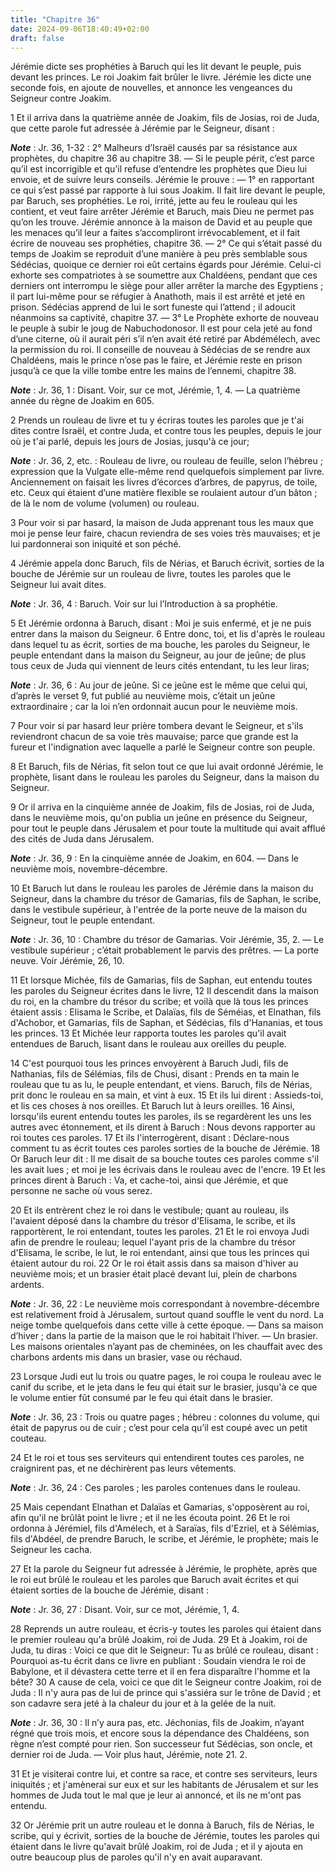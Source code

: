 ```yaml
---
title: "Chapitre 36"
date: 2024-09-06T18:40:49+02:00
draft: false
---
```



Jérémie dicte ses prophéties à Baruch qui les lit devant le peuple, puis devant les princes.
Le roi Joakim fait brûler le livre.
Jérémie les dicte une seconde fois, en ajoute de nouvelles, et annonce les vengeances du Seigneur contre Joakim.


1 Et il arriva dans la quatrième année de Joakim, fils de Josias, roi de Juda, que cette parole fut adressée à Jérémie par le Seigneur, disant :

***Note*** :  Jr. 36, 1-32 : 2° Malheurs d’Israël causés par sa résistance aux prophètes, du chapitre 36 au chapitre 38. ― Si le peuple périt, c’est parce qu’il est incorrigible et qu’il refuse d’entendre les prophètes que Dieu lui envoie, et de suivre leurs conseils. Jérémie le prouve : ― 1° en rapportant ce qui s’est passé par rapporte à lui sous Joakim. Il fait lire devant le peuple, par Baruch, ses prophéties. Le roi, irrité, jette au feu le rouleau qui les contient, et veut faire arrêter Jérémie et Baruch, mais Dieu ne permet pas qu’on les trouve. Jérémie annonce à la maison de David et au peuple que les menaces qu’il leur a faites s’accompliront irrévocablement, et il fait écrire de nouveau ses prophéties, chapitre 36. ― 2° Ce qui s’était passé du temps de Joakim se reproduit d’une manière à peu près semblable sous Sédécias, quoique ce dernier roi eût certains égards pour Jérémie. Celui-ci exhorte ses compatriotes à se soumettre aux Chaldéens, pendant que ces derniers ont interrompu le siège pour aller arrêter
la marche des Egyptiens ; il part lui-même pour se réfugier à Anathoth, mais il est arrêté et jeté en prison. Sédécias apprend de lui le sort funeste qui l’attend ; il adoucit néanmoins sa captivité, chapitre 37. ― 3° Le Prophète exhorte de nouveau le peuple à subir le joug de Nabuchodonosor. Il est pour cela jeté au fond d’une citerne, où il aurait péri s’il n’en avait été retiré par Abdémélech, avec la permission du roi. Il conseille de nouveau à Sédécias de se rendre aux Chaldéens, mais le prince n’ose pas le faire, et Jérémie reste en prison jusqu’à ce que la ville tombe entre les mains de l’ennemi, chapitre 38.

***Note*** :  Jr. 36, 1 : Disant. Voir, sur ce mot, Jérémie, 1, 4. ― La quatrième année du règne de Joakim en 605.

2 Prends un rouleau de livre et tu y écriras toutes les paroles que je t'ai dites contre Israël, et contre Juda, et contre tous les peuples, depuis le jour où je t'ai parlé, depuis les jours de Josias, jusqu'à ce jour;

***Note*** :  Jr. 36, 2, etc. : Rouleau de livre, ou rouleau de feuille, selon l’hébreu ; expression que la Vulgate elle-même rend quelquefois simplement par livre. Anciennement on faisait les livres d’écorces d’arbres, de papyrus, de toile, etc. Ceux qui étaient d’une matière flexible se roulaient autour d’un bâton ; de là le nom de volume (volumen) ou rouleau.

3 Pour voir si par hasard, la maison de Juda apprenant tous les maux que moi je pense leur faire, chacun reviendra de ses voies très mauvaises; et je lui pardonnerai son iniquité et son péché.


4 Jérémie appela donc Baruch, fils de Nérias, et Baruch écrivit, sorties de la bouche de Jérémie sur un rouleau de livre, toutes les paroles que le Seigneur lui avait dites.

***Note*** :  Jr. 36, 4 : Baruch. Voir sur lui l’Introduction à sa prophétie.


5 Et Jérémie ordonna à Baruch, disant : Moi je suis enfermé, et je ne puis entrer dans la maison du Seigneur. 6 Entre donc, toi, et lis d'après le rouleau dans lequel tu as écrit, sorties de ma bouche, les paroles du Seigneur, le peuple entendant dans la maison du Seigneur, au jour de jeûne; de plus tous ceux de Juda qui viennent de leurs cités entendant, tu les leur liras;

***Note*** :  Jr. 36, 6 : Au jour de jeûne. Si ce jeûne est le même que celui qui, d’après le verset 9, fut publié au neuvième mois, c’était un jeûne extraordinaire ; car la loi n’en ordonnait aucun pour le neuvième mois.

7 Pour voir si par hasard leur prière tombera devant le Seigneur, et s'ils reviendront chacun de sa voie très mauvaise; parce que grande est la fureur et l'indignation avec laquelle a parlé le Seigneur contre son peuple.


8 Et Baruch, fils de Nérias, fit selon tout ce que lui avait ordonné Jérémie, le prophète, lisant dans le rouleau les paroles du Seigneur, dans la maison du Seigneur.


9 Or il arriva en la cinquième année de Joakim, fils de Josias, roi de Juda, dans le neuvième mois, qu'on publia un jeûne en présence du Seigneur, pour tout le peuple dans Jérusalem et pour toute la multitude qui avait afflué des cités de Juda dans Jérusalem.

***Note*** :  Jr. 36, 9 : En la cinquième année de Joakim, en 604. ― Dans le neuvième mois, novembre-décembre.

10 Et Baruch lut dans le rouleau les paroles de Jérémie dans la maison du Seigneur, dans la chambre du trésor de Gamarias, fils de Saphan, le scribe, dans le vestibule supérieur, à l'entrée de la porte neuve de la maison du Seigneur, tout le peuple entendant.

***Note*** :  Jr. 36, 10 : Chambre du trésor de Gamarias. Voir Jérémie, 35, 2. ― Le vestibule supérieur ; c’était probablement le parvis des prêtres. ― La porte neuve. Voir Jérémie, 26, 10.

11 Et lorsque Michée, fils de Gamarias, fils de Saphan, eut entendu toutes les paroles du Seigneur écrites dans le livre, 12 Il descendit dans la maison du roi, en la chambre du trésor du scribe; et voilà que là tous les princes étaient assis : Elisama le Scribe, et Dalaïas, fils de Séméias, et Elnathan, fils d'Achobor, et Gamarias, fils de Saphan, et Sédécias, fils d'Hananias, et tous les princes. 13 Et Michée leur rapporta toutes les paroles qu'il avait entendues de Baruch, lisant dans le rouleau aux oreilles du peuple.


14 C'est pourquoi tous les princes envoyèrent à Baruch Judi, fils de Nathanias, fils de Sélémias, fils de Chusi, disant : Prends en ta main le rouleau que tu as lu, le peuple entendant, et viens. Baruch, fils de Nérias, prit donc le rouleau en sa main, et vint à eux. 15 Et ils lui dirent : Assieds-toi, et lis ces choses à nos oreilles. Et Baruch lut à leurs oreilles. 16 Ainsi, lorsqu'ils eurent entendu toutes les paroles, ils se regardèrent les uns les autres avec étonnement, et ils dirent à Baruch : Nous devons rapporter au roi toutes ces paroles. 17 Et ils l'interrogèrent, disant : Déclare-nous comment tu as écrit toutes ces paroles sorties de la bouche de Jérémie. 18 Or Baruch leur dit : Il me disait de sa bouche toutes ces paroles comme s'il les avait lues ; et moi je les écrivais dans le rouleau avec de l'encre. 19 Et les princes dirent à Baruch : Va, et cache-toi, ainsi que Jérémie, et que personne ne sache où vous serez.


20 Et ils entrèrent chez le roi dans le vestibule; quant au rouleau, ils l'avaient déposé dans la chambre du trésor d'Elisama, le scribe, et ils rapportèrent, le roi entendant, toutes les paroles. 21 Et le roi envoya Judi afin de prendre le rouleau; lequel l'ayant pris de la chambre du trésor d'Elisama, le scribe, le lut, le roi entendant, ainsi que tous les princes qui étaient autour du roi. 22 Or le roi était assis dans sa maison d'hiver au neuvième mois; et un brasier était placé devant lui, plein de charbons ardents.

***Note*** :  Jr. 36, 22 : Le neuvième mois correspondant à novembre-décembre est relativement froid à Jérusalem, surtout quand souffle le vent du nord. La neige tombe quelquefois dans cette ville à cette époque. ― Dans sa maison d’hiver ; dans la partie de la maison que le roi habitait l’hiver. ― Un brasier. Les maisons orientales n’ayant pas de cheminées, on les chauffait avec des charbons ardents mis dans un brasier, vase ou réchaud.

23 Lorsque Judi eut lu trois ou quatre pages, le roi coupa le rouleau avec le canif du scribe, et le jeta dans le feu qui était sur le brasier, jusqu'à ce que le volume entier fût consumé par le feu qui était dans le brasier.

***Note*** :  Jr. 36, 23 : Trois ou quatre pages ; hébreu : colonnes du volume, qui était de papyrus ou de cuir ; c’est pour cela qu’il est coupé avec un petit couteau.

24 Et le roi et tous ses serviteurs qui entendirent toutes ces paroles, ne craignirent pas, et ne déchirèrent pas leurs vêtements.

***Note*** :  Jr. 36, 24 : Ces paroles ; les paroles contenues dans le rouleau.

25 Mais cependant Elnathan et Dalaïas et Gamarias, s'opposèrent au roi, afin qu'il ne brûlât point le livre ; et il ne les écouta point. 26 Et le roi ordonna à Jérémiel, fils d'Amélech, et à Saraïas, fils d'Ezriel, et à Sélémias, fils d'Abdéel, de prendre Baruch, le scribe, et Jérémie, le prophète; mais le Seigneur les cacha.


27 Et la parole du Seigneur fut adressée à Jérémie, le prophète, après que le roi eut brûlé le rouleau et les paroles que Baruch avait écrites et qui étaient sorties de la bouche de Jérémie, disant :

***Note*** :  Jr. 36, 27 : Disant. Voir, sur ce mot, Jérémie, 1, 4.

28 Reprends un autre rouleau, et écris-y toutes les paroles qui étaient dans le premier rouleau qu'a brûlé Joakim, roi de Juda. 29 Et à Joakim, roi de Juda, tu diras : Voici ce que dit le Seigneur: Tu as brûlé ce rouleau, disant : Pourquoi as-tu écrit dans ce livre en publiant : Soudain viendra le roi de Babylone, et il dévastera cette terre et il en fera disparaître l'homme et la bête? 30 A cause de cela, voici ce que dit le Seigneur contre Joakim, roi de Juda : Il n'y aura pas de lui de prince qui s'assiéra sur le trône de David ; et son cadavre sera jeté à la chaleur du jour et à la gelée de la nuit.

***Note*** :  Jr. 36, 30 : Il n’y aura pas, etc. Jéchonias, fils de Joakim, n’ayant régné que trois mois, et encore sous la dépendance des Chaldéens, son règne n’est compté pour rien. Son successeur fut Sédécias, son oncle, et dernier roi de Juda. ― Voir plus haut, Jérémie, note 21. 2.

31 Et je visiterai contre lui, et contre sa race, et contre ses serviteurs, leurs iniquités ; et j'amènerai sur eux et sur les habitants de Jérusalem et sur les hommes de Juda tout le mal que je leur ai annoncé, et ils ne m'ont pas entendu.


32 Or Jérémie prit un autre rouleau et le donna à Baruch, fils de Nérias, le scribe, qui y écrivit, sorties de la bouche de Jérémie, toutes les paroles qui étaient dans le livre qu'avait brûlé Joakim, roi de Juda ; et il y ajouta en outre beaucoup plus de paroles qu'il n'y en avait auparavant.

